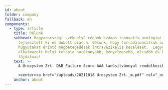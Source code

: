 ```yaml
---
id: about
folder: company
fallback: en
components:
  - type: article
    title: Rólunk
    subhead: Magyarországi székhelyű cégünk számos innovatív urológiai eszközt
      fejlesztett ki és dobott piacra. Célunk, hogy forradalmasítsuk az alsó
      húgyutakat érintő megbetegedések intravezikális kezelését.  Legyen az
      alkalmazott helyi terápia hatékonyabb, kényelmesebb, olcsóbb és kevésbé
      fájdalmas!
    text: >-
      A Urosystem Zrt. D&B Failure Score AAA tanúsítvánnyal rendelkezik, amely azt jelzi, hogy a céggel való üzleti kapcsolat kialakításának pénzügyi kockázata alacsony. E tanúsítvánnyal a magyar cégeknek csak a 0,63%-a rendelkezik.

      <center><a href="/uploads/20211018 Urosystem Zrt._m.pdf" rel="_noopener" target="_blank"><img loading="lazy" src="https://certificate.hungary.dnb.com/getimage?cid=5291630&lang=hu&typ=l&bg=FFFFFF&fg=000000" alt="Dun & Bradstreet tanusitvany" style="border:1px solid #CCCCCC" oncontextmenu="return false" title=" A Dun &amp; Bradstreet tanúsítvánnyal rendelkező cégekkel az üzletkötés kockázata alacsony. A minősítés a 100 éves nemzetközi tapasztalattal rendelkező, több száz változót figyelembe vevő Dun &amp; Bradstreet minősítési rendszeren alapul. A tanúsítvány az aktuális állapotot jelzi, és naponta frissül.   " /> </a></center>
    anchor: about
---
```

